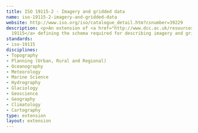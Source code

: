 ```yaml
---
title: ISO 19115-2 - Imagery and gridded data
name: iso-19115-2-imagery-and-gridded-data
website: http://www.iso.org/iso/catalogue_detail.htm?csnumber=39229
description: <p>An extension of <a href="http://www.dcc.ac.uk/resources/metadata-standards/iso-19115">ISO
  19115</a> defining the schema required for describing imagery and gridded data.</p>
standards:
- iso-19115
disciplines:
- Topography
- Planning (Urban, Rural and Regional)
- Oceanography
- Meteorology
- Marine Science
- Hydrography
- Glaciology
- Geoscience
- Geography
- Climatology
- Cartography
type: extension
layout: extension
---
```



